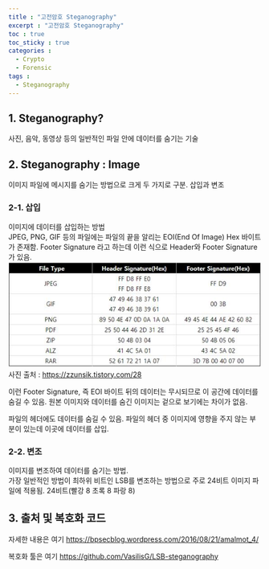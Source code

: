 ```yaml
---
title : "고전암호 Steganography"
excerpt : "고전암호 Steganography"
toc : true
toc_sticky : true
categories :
  - Crypto
  - Forensic
tags :
  - Steganography
---
```


## 1. Steganography?
사진, 음악, 동영상 등의 일반적인 파일 안에 데이터를 숨기는 기술

## 2. Steganography : Image
이미지 파일에 메시지를 숨기는 방법으로 크게 두 가지로 구분. 삽입과 변조

### 2-1. 삽입
이미지에 데이터를 삽입하는 방법  
JPEG, PNG, GIF 등의 파일에는 파일의 끝을 알리는 EOI(End Of Image) Hex 바이트가 존재함. Footer Signature 라고 하는데 이런 식으로 Header와 Footer Signature가 있음.    
<img src="/assets/images/File-Header-Footer.jpg">  
사진 출처 : <a href="https://zzunsik.tistory.com/28" target="_blank">https://zzunsik.tistory.com/28</a>  

이런 Footer Signature, 즉 EOI 바이트 뒤의 데이터는 무시되므로 이 공간에 데이터를 숨길 수 있음. 원본 이미지와 데이터를 숨긴 이미지는 겉으로 보기에는 차이가 없음.  

파일의 헤더에도 데이터를 숨길 수 있음.  파일의 헤더 중 이미지에 영향을 주지 않는 부분이 있는데 이곳에 데이터를 삽입.  

### 2-2. 변조
이미지를 변조하여 데이터를 숨기는 방법.  
가장 일반적인 방법이 최하위 비트인 LSB를 변조하는 방법으로 주로 24비트 이미지 파일에 적용됨. 24비트(빨강 8 초록 8 파랑 8)  

## 3. 출처 및 복호화 코드
자세한 내용은 여기 <a href="https://bpsecblog.wordpress.com/2016/08/21/amalmot_4/" target="_blank">https://bpsecblog.wordpress.com/2016/08/21/amalmot_4/</a> 
  
복호화 툴은 여기 <a href="https://github.com/VasilisG/LSB-steganography" target="_blank">https://github.com/VasilisG/LSB-steganography</a> 
